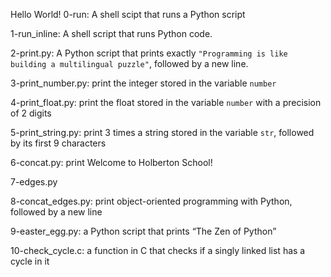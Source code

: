 Hello World!
0-run: A shell scipt that runs a Python script

1-run_inline: A shell script that runs Python code.

2-print.py: A Python script that prints exactly `"Programming is like building a multilingual puzzle"`, followed by a new line.

3-print_number.py:  print the integer stored in the variable `number`

4-print_float.py: print the float stored in the variable `number` with a precision of 2 digits

5-print_string.py: print 3 times a string stored in the variable `str`, followed by its first 9 characters

6-concat.py: print Welcome to Holberton School!

7-edges.py

8-concat_edges.py:  print object-oriented programming with Python, followed by a new line

9-easter_egg.py: a Python script that prints “The Zen of Python”

10-check_cycle.c: a function in C that checks if a singly linked list has a cycle in it
